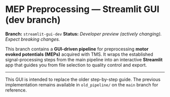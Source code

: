 # MEP Preprocessing — Streamlit GUI (dev branch)

**Branch:** `streamlit-gui-dev`
**Status:** *Developer preview (actively changing). Expect breaking changes.*

This branch contains a **GUI-driven pipeline** for preprocessing **motor evoked potentials (MEPs)** acquired with TMS. It wraps the established signal-processing steps from the main pipeline into an interactive **Streamlit** app that guides you from file selection to quality control and export.

---

This GUI is intended to replace the older step-by-step guide. The previous implementation remains available in `old_pipeline/` on the `main` branch for reference.
